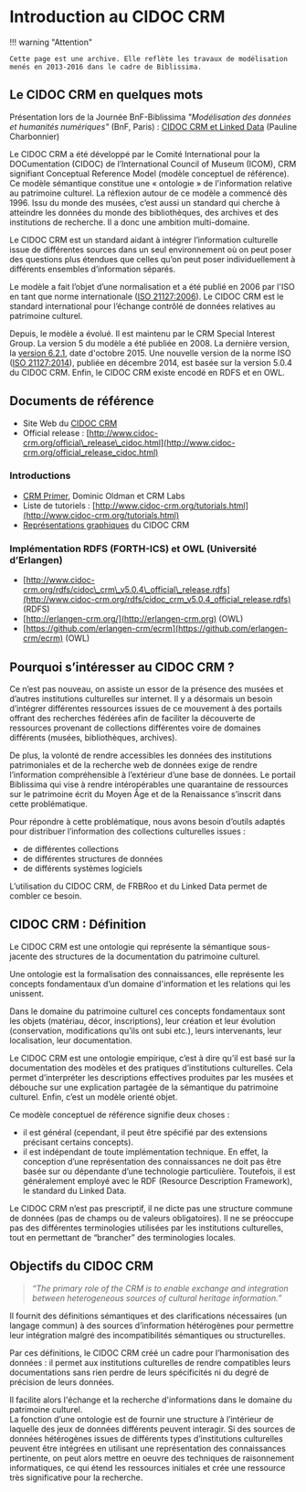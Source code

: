 # Introduction au CIDOC CRM

!!! warning "Attention"

    Cette page est une archive. Elle reflète les travaux de modélisation menés en 2013-2016 dans le cadre de Biblissima.


## Le CIDOC CRM en quelques mots

Présentation lors de la Journée BnF-Biblissima _"Modélisation des données et humanités numériques"_ (BnF, Paris) : [CIDOC CRM et Linked Data](https://projet.biblissima.fr/fr/cidoc-crm-linked-data) (Pauline Charbonnier)

Le CIDOC CRM a été développé par le Comité International pour la DOCumentation (CIDOC) de l’International Council of Museum (ICOM), CRM signifiant Conceptual Reference Model (modèle conceptuel de référence). Ce modèle sémantique constitue une « ontologie » de l'information relative au patrimoine culturel. La réflexion autour de ce modèle a commencé dès 1996. Issu du monde des musées, c’est aussi un standard qui cherche à atteindre les données du monde des bibliothèques, des archives et des institutions de recherche. Il a donc une ambition multi-domaine.

Le CIDOC CRM est un standard aidant à intégrer l’information culturelle issue de différentes sources dans un seul environnement où on peut poser des questions plus étendues que celles qu’on peut poser individuellement à différents ensembles d’information séparés.

Le modèle a fait l’objet d’une normalisation et a été publié en 2006 par l'ISO en tant que norme internationale ([ISO 21127:2006](http://www.iso.org/iso/catalogue_detail.htm?csnumber=34424)). Le CIDOC CRM est le standard international pour l’échange contrôlé de données relatives au patrimoine culturel.

Depuis, le modèle a évolué. Il est maintenu par le CRM Special Interest Group. La version 5 du modèle a été publiée en 2008. La dernière version, la [version 6.2.1](http://www.cidoc-crm.org/docs/cidoc_crm_version_6.2.1.pdf), date d'octobre 2015. Une nouvelle version de la norme ISO ([ISO 21127:2014](http://www.iso.org/iso/iso_catalogue/catalogue_tc/catalogue_detail.htm?csnumber=57832)), publiée en décembre 2014, est basée sur la version 5.0.4 du CIDOC CRM. Enfin, le CIDOC CRM existe encodé en RDFS et en OWL.

## Documents de référence

*   Site Web du [CIDOC CRM](http://www.cidoc-crm.org/)
*   Official release : [http://www.cidoc-crm.org/official\_release\_cidoc.html](http://www.cidoc-crm.org/official_release_cidoc.html)

### Introductions

*   [CRM Primer](http://www.cidoc-crm.org/docs/CRMPrimer_v1.1.pdf), Dominic Oldman et CRM Labs
*   Liste de tutoriels : [http://www.cidoc-crm.org/tutorials.html](http://www.cidoc-crm.org/tutorials.html)
*   [Représentations graphiques](http://www.cidoc-crm.org/cidoc_graphical_representation_v_5_1/graphical_representaion_5_0_1.html) du CIDOC CRM

### Implémentation RDFS (FORTH-ICS) et OWL (Université d’Erlangen)

*   [http://www.cidoc-crm.org/rdfs/cidoc\_crm\_v5.0.4\_official\_release.rdfs](http://www.cidoc-crm.org/rdfs/cidoc_crm_v5.0.4_official_release.rdfs) (RDFS)
*   [http://erlangen-crm.org/](http://erlangen-crm.org) (OWL)
*   [https://github.com/erlangen-crm/ecrm](https://github.com/erlangen-crm/ecrm) (OWL)

## Pourquoi s’intéresser au CIDOC CRM ?

Ce n’est pas nouveau, on assiste un essor de la présence des musées et d’autres institutions culturelles sur internet. Il y a désormais un besoin d’intégrer différentes ressources issues de ce mouvement à des portails offrant des recherches fédérées afin de faciliter la découverte de ressources provenant de collections différentes voire de domaines différents (musées, bibliothèques, archives).

De plus, la volonté de rendre accessibles les données des institutions patrimoniales et de la recherche web de données exige de rendre l’information compréhensible à l’extérieur d’une base de données. Le portail Biblissima qui vise à rendre intéropérables une quarantaine de ressources sur le patrimoine écrit du Moyen Âge et de la Renaissance s’inscrit dans cette problématique.

Pour répondre à cette problématique, nous avons besoin d’outils adaptés pour distribuer l’information des collections culturelles issues :

*   de différentes collections
*   de différentes structures de données
*   de différents systèmes logiciels

L’utilisation du CIDOC CRM, de FRBRoo et du Linked Data permet de combler ce besoin.

## CIDOC CRM : Définition

Le CIDOC CRM est une ontologie qui représente la sémantique sous-jacente des structures de la documentation du patrimoine culturel.

Une ontologie est la formalisation des connaissances, elle représente les concepts fondamentaux d’un domaine d'information et les relations qui les unissent.

Dans le domaine du patrimoine culturel ces concepts fondamentaux sont les objets (matériau, décor, inscriptions), leur création et leur évolution (conservation, modifications qu’ils ont subi etc.), leurs intervenants, leur localisation, leur documentation.

Le CIDOC CRM est une ontologie empirique, c’est à dire qu’il est basé sur la documentation des modèles et des pratiques d’institutions culturelles. Cela permet d’interpréter les descriptions effectives produites par les musées et débouche sur une explication partagée de la sémantique du patrimoine culturel. Enfin, c’est un modèle orienté objet.

Ce modèle conceptuel de référence signifie deux choses :

*   il est général (cependant, il peut être spécifié par des extensions précisant certains concepts).
*   il est indépendant de toute implémentation technique. En effet, la conception d’une représentation des connaissances ne doit pas être basée sur ou dépendante d’une technologie particulière. Toutefois, il est généralement employé avec le RDF (Resource Description Framework), le standard du Linked Data.

Le CIDOC CRM n’est pas prescriptif, il ne dicte pas une structure commune de données (pas de champs ou de valeurs obligatoires). Il ne se préoccupe pas des différentes terminologies utilisées par les institutions culturelles, tout en permettant de “brancher” des terminologies locales.

## Objectifs du CIDOC CRM

> _“The primary role of the CRM is to enable exchange and integration between heterogeneous sources of cultural heritage information.”_

Il fournit des définitions sémantiques et des clarifications nécessaires (un langage commun) à des sources d’information hétérogènes pour permettre leur intégration malgré des incompatibilités sémantiques ou structurelles.

Par ces définitions, le CIDOC CRM créé un cadre pour l’harmonisation des données : il permet aux institutions culturelles de rendre compatibles leurs documentations sans rien perdre de leurs spécificités ni du degré de précision de leurs données.

Il facilite alors l'échange et la recherche d'informations dans le domaine du patrimoine culturel.  
La fonction d’une ontologie est de fournir une structure à l’intérieur de laquelle des jeux de données différents peuvent interagir. Si des sources de données hétérogènes issues de différents types d’institutions culturelles peuvent être intégrées en utilisant une représentation des connaissances pertinente, on peut alors mettre en oeuvre des techniques de raisonnement informatiques, ce qui étend les ressources initiales et crée une ressource très significative pour la recherche.
